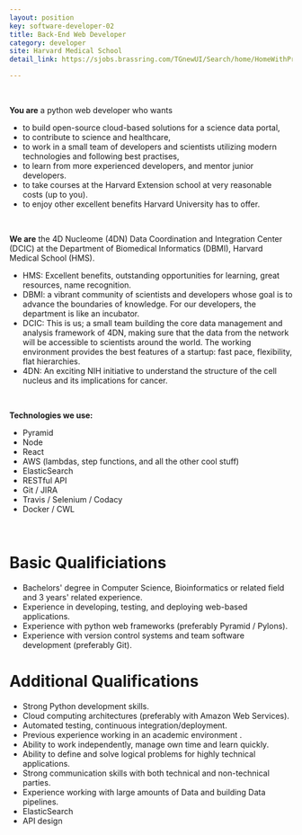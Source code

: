```yaml
---
layout: position
key: software-developer-02
title: Back-End Web Developer
category: developer
site: Harvard Medical School 
detail_link: https://sjobs.brassring.com/TGnewUI/Search/home/HomeWithPreLoad?partnerid=25240&siteid=5341&PageType=JobDetails&jobid=1332016#jobDetails=1332016_5341

---
```

<br>

**You are** a python web developer who wants

- to build open-source cloud-based solutions for a science data portal,
- to contribute to science and healthcare,
- to work in a small team of developers and scientists utilizing modern technologies and following best practises, 
- to learn from more experienced developers, and mentor junior developers.
- to take courses at the Harvard Extension school at very reasonable costs (up to you).
- to enjoy other excellent benefits Harvard University has to offer.

<br class="no-print" />

**We are** the 4D Nucleome (4DN) Data Coordination and Integration Center (DCIC) at the Department of Biomedical Informatics (DBMI), Harvard Medical School (HMS).

- HMS: Excellent benefits, outstanding opportunities for learning, great resources, name recognition.
- DBMI: a vibrant community of scientists and developers whose goal is to advance the boundaries of knowledge. For our developers, the department is like an incubator.
- DCIC: This is us; a small team building the core data management and analysis framework of 4DN, making sure that the data from the network will be accessible to scientists around the world. The working environment provides the best features of a startup: fast pace, flexibility, flat hierarchies.
- 4DN: An exciting NIH initiative to understand the structure of the cell nucleus and its implications for cancer.

<br class="no-print" />

**Technologies we use:**

- Pyramid
- Node
- React
- AWS (lambdas, step functions, and all the other cool stuff)
- ElasticSearch
- RESTful API
- Git / JIRA
- Travis / Selenium / Codacy
- Docker / CWL

<br class="no-print" />

# Basic Qualificiations
- Bachelors' degree in Computer Science, Bioinformatics or related field and 3 years' related experience.
- Experience in developing, testing, and deploying web-based applications.
- Experience with python web frameworks (preferably Pyramid / Pylons).
- Experience with version control systems and team software development (preferably Git).

# Additional Qualifications
- Strong Python development skills.
- Cloud computing architectures (preferably with Amazon Web Services).
- Automated testing, continuous integration/deployment.
- Previous experience working in an academic environment .
- Ability to work independently, manage own time and learn quickly. 
- Ability to define and solve logical problems for highly technical applications.
- Strong communication skills with both technical and non-technical parties. 
- Experience working with large amounts of Data and building Data pipelines.
- ElasticSearch
- API design
